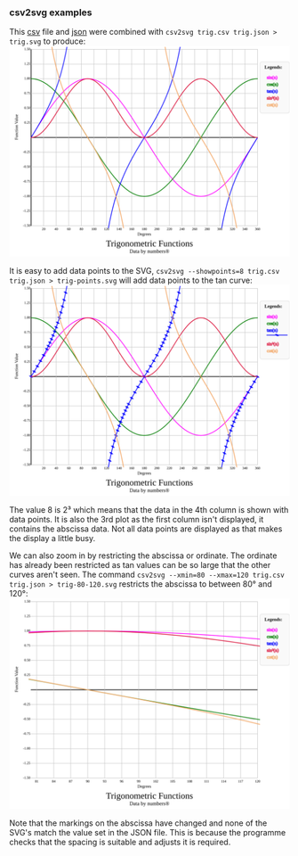 ### csv2svg examples

This [csv](trig.csv) file and [json](trig.json) were combined with `csv2svg trig.csv trig.json > trig.svg` to produce:
![trig function values](trig.svg)

It is easy to add data points to the SVG, `csv2svg --showpoints=8 trig.csv trig.json > trig-points.svg` will add data points to the tan curve:
![trig function values](trig-points.svg)

The value 8 is 2³ which means that the data in the 4th column is shown with data points. It is also the 3rd plot as the first column isn't displayed,
it contains the abscissa data. Not all data points are displayed as that makes the display a little busy.

We can also zoom in by restricting the abscissa or ordinate. The ordinate has already been restricted as tan values can be so large that the other curves
aren't seen. The command `csv2svg --xmin=80 --xmax=120 trig.csv trig.json > trig-80-120.svg` restricts the abscissa to between 80° and 120°:
![trig function values](trig-80-120.svg)

Note that the markings on the abscissa have changed and none of the SVG's match the value set in the JSON file.
This is because the programme checks that the spacing is suitable and adjusts it is required.
